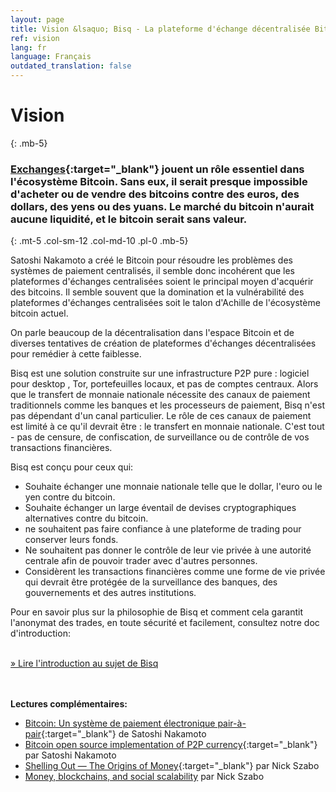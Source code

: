 ```yaml
---
layout: page
title: Vision &lsaquo; Bisq - La plateforme d'échange décentralisée Bitcoin
ref: vision
lang: fr
language: Français
outdated_translation: false
---
```

# Vision
{: .mb-5}

### [Exchanges](https://en.wikipedia.org/wiki/Bitcoin_exchange#List_of_Bitcoin_Exchanges){:target="_blank"} jouent un rôle essentiel dans l'écosystème Bitcoin. Sans eux, il serait presque impossible d'acheter ou de vendre des bitcoins contre des euros, des dollars, des yens ou des yuans. Le marché du bitcoin n'aurait aucune liquidité, et le bitcoin serait sans valeur.
{: .mt-5 .col-sm-12 .col-md-10 .pl-0 .mb-5}



<div class="row mb-sm-4 mb-md-0 col-sm-12 col-md-8">

<p>Satoshi Nakamoto a créé le Bitcoin pour résoudre les problèmes des systèmes de paiement centralisés, il semble donc incohérent que les plateformes d'échanges centralisées soient le principal moyen d'acquérir des bitcoins. Il semble souvent que la domination et la vulnérabilité des plateformes d'échanges centralisées soit le talon d'Achille de l'écosystème bitcoin actuel.</p>

<p>On parle beaucoup de la décentralisation dans l'espace Bitcoin et de diverses tentatives de création de plateformes d'échanges décentralisées pour remédier à cette faiblesse.</p>

<p>Bisq est une solution construite sur une infrastructure P2P pure : logiciel pour desktop , Tor, portefeuilles locaux, et pas de comptes centraux. Alors que le transfert de monnaie nationale nécessite des canaux de paiement traditionnels comme les banques et les processeurs de paiement, Bisq n'est pas dépendant d'un canal particulier. Le rôle de ces canaux de paiement est limité à ce qu'il devrait être : le transfert en monnaie nationale. C'est tout - pas de censure, de confiscation, de surveillance ou de contrôle de vos transactions financières.</p>

<p>Bisq est conçu pour ceux qui:</p>

<ul>
  <li>Souhaite échanger une monnaie nationale telle que le dollar, l'euro ou le yen contre du bitcoin.</li>
  <li>Souhaite échanger un large éventail de devises cryptographiques alternatives contre du bitcoin.</li>
  <li>ne souhaitent pas faire confiance à une plateforme de trading pour conserver leurs fonds.</li>
  <li>Ne souhaitent pas donner le contrôle de leur vie privée à une autorité centrale afin de pouvoir trader avec d'autres personnes.</li>
  <li>Considèrent les transactions financières comme une forme de vie privée qui devrait être protégée de la surveillance des banques, des gouvernements et des autres institutions.</li>
</ul>

<p>Pour en savoir plus sur la philosophie de Bisq et comment cela garantit l'anonymat des trades, en toute sécurité et facilement, consultez notre doc d'introduction:</p>

<p><br>
<a href="https://docs.bisq.network/intro.html" target="_blank" rel="noopener">» Lire l'introduction au sujet de Bisq</a></p>

</div>




<br><br>
**Lectures complémentaires:**

 - [Bitcoin: Un système de paiement électronique pair-à-pair](https://bitcoin.org/bitcoin.pdf){:target="_blank"} de Satoshi Nakamoto
 - [Bitcoin open source implementation of P2P currency](http://p2pfoundation.ning.com/forum/topics/bitcoin-open-source){:target="_blank"} par Satoshi Nakamoto
 - [Shelling Out &#8212; The Origins of Money](http://web.archive.org/web/20160921140955/http://szabo.best.vwh.net/shell.html){:target="_blank"} par Nick Szabo
 - [Money, blockchains, and social scalability](http://unenumerated.blogspot.com/2017/02/money-blockchains-and-social-scalability.html) par Nick Szabo
